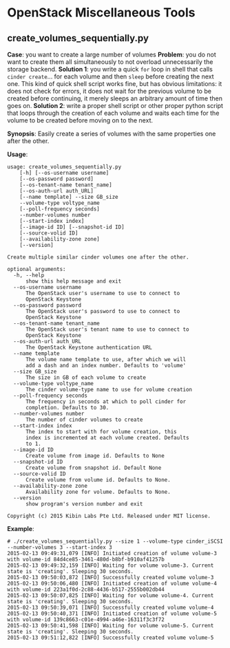 OpenStack Miscellaneous Tools
===

create_volumes_sequentially.py
---
**Case**: you want to create a large number of volumes
**Problem**: you do not want to create them all simultaneously to not overload unnecessarily the storage backend.
**Solution 1**: you write a quick `for` loop in shell that calls `cinder create`... for each volume and then `sleep` before creating the next one. This kind of quick shell script works fine, but has obvious limitations: it does not check for errors, it does not wait for the previous volume to be created before continuing, it merely sleeps an arbitrary amount of time then goes on.
**Solution 2**: write a proper shell script or other proper python script that loops through the creation of each volume and waits each time for the volume to be created before moving on to the next.

**Synopsis**:
Easily create a series of volumes with the same properties one after the other.

**Usage**:

```
usage: create_volumes_sequentially.py
    [-h] [--os-username username]
    [--os-password password]
    [--os-tenant-name tenant_name]
    [--os-auth-url auth_URL]
    [--name template] --size GB_size
    --volume-type voltype_name
    [--poll-frequency seconds]
    --number-volumes number
    [--start-index index]
    [--image-id ID] [--snapshot-id ID]
    [--source-volid ID]
    [--availability-zone zone]
    [--version]

Create multiple similar cinder volumes one after the other.

optional arguments:
  -h, --help
      show this help message and exit
  --os-username username
      The OpenStack user's username to use to connect to
      OpenStack Keystone
  --os-password password
      The OpenStack user's password to use to connect to
      OpenStack Keystone
  --os-tenant-name tenant_name
      The OpenStack user's tenant name to use to connect to
      OpenStack Keystone
  --os-auth-url auth_URL
      The OpenStack Keystone authentication URL
  --name template
      The volume name template to use, after which we will
      add a dash and an index number. Defaults to 'volume'
  --size GB_size
      The size in GB of each volume to create
  --volume-type voltype_name
      The cinder volume-type name to use for volume creation
  --poll-frequency seconds
      The frequency in seconds at which to poll cinder for
      completion. Defaults to 30.
  --number-volumes number
      The number of cinder volumes to create
  --start-index index
      The index to start with for volume creation, this
      index is incremented at each volume created. Defaults
      to 1.
  --image-id ID
      Create volume from image id. Defaults to None
  --snapshot-id ID
      Create volume from snapshot id. Default None
  --source-volid ID
      Create volume from volume id. Defaults to None.
  --availability-zone zone
      Availability zone for volume. Defaults to None.
  --version
      show program's version number and exit

Copyright (c) 2015 Kibin Labs Pte Ltd. Released under MIT license.
```

**Example**:
```
# ./create_volumes_sequentially.py --size 1 --volume-type cinder_iSCSI --number-volumes 3 --start-index 3 
2015-02-13 09:49:31,079 [INFO] Initiated creation of volume volume-3 with volume-id 84d4ce85-3461-480d-b8bf-b910af41257b
2015-02-13 09:49:32,159 [INFO] Waiting for volume volume-3. Current state is 'creating'. Sleeping 30 seconds.
2015-02-13 09:50:03,872 [INFO] Successfully created volume volume-3
2015-02-13 09:50:06,480 [INFO] Initiated creation of volume volume-4 with volume-id 223a1f0d-2c88-4436-b517-2555b002db44
2015-02-13 09:50:07,825 [INFO] Waiting for volume volume-4. Current state is 'creating'. Sleeping 30 seconds.
2015-02-13 09:50:39,071 [INFO] Successfully created volume volume-4
2015-02-13 09:50:40,371 [INFO] Initiated creation of volume volume-5 with volume-id 139c8663-c01e-4994-a46e-16311f3c3f72
2015-02-13 09:50:41,598 [INFO] Waiting for volume volume-5. Current state is 'creating'. Sleeping 30 seconds.
2015-02-13 09:51:12,822 [INFO] Successfully created volume volume-5
```
